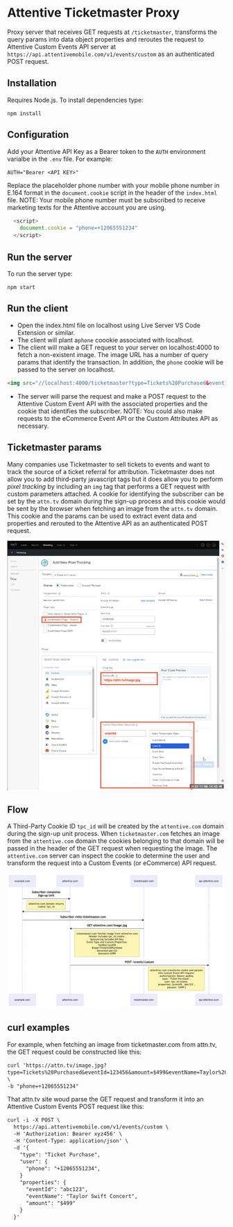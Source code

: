 # Attentive Ticketmaster Proxy
 
Proxy server that receives GET requests at `/ticketmaster`, transforms the query params into data object properties and reroutes the request to Attentive Custom Events API server at `https://api.attentivemobile.com/v1/events/custom` as an authenticated POST request.

## Installation

Requires Node.js. To install dependencies type:

```shell
npm install
```

## Configuration

Add your Attentive API Key as a Bearer token to the `AUTH` environment varialbe in the  `.env` file. For example:

```
AUTH="Bearer <API KEY>"
```

Replace the placeholder phone number with your mobile phone number in E.164 format in the `document.cookie` script in the header of the `index.html` file. NOTE: Your mobile phone number must be subscribed to receive marketing texts for the Attentive account you are using.

```javascript
  <script>
    document.cookie = "phone=+12065551234"
  </script>
```

## Run the server

To run the server type:

```shell
npm start
```

## Run the client

- Open the index.html file on localhost using Live Server VS Code Extension or similar. 
- The client will plant a`phone` coookie associated with localhost.
- The client will make a GET request to your server on localhost:4000 to fetch a non-existent image. The image URL has a number of query params that identify the transaction. In addition, the `phone` cookie will be passed to the server on localhost.

```html
<img src="//localhost:4000/ticketmaster?type=Tickets%20Purchased&eventId=123456&amount=$499&eventName=Taylor%20Swift%20Concert" alt="">
```
- The server will parse the request and make a POST request to the Attentive Custom Event API with the associated properties and the cookie that identifies the subscriber. NOTE: You could also make requests to the eCommerce Event API or the Custom Attributes API as necessary.

## Ticketmaster params

Many companies use Ticketmaster to sell tickets to events and want to track the source of a ticket referral for attribution. Ticketmaster does not allow you to add third-party javascript tags but it does allow you to perform *pixel tracking* by including an `img` tag that performs a GET request with custom parameters attached. A cookie for identifying the subscriber can be set by the `attn.tv` domain during the sign-up process and this cookie would be sent by the browser when fetching an image from the `attn.tv` domain. This cookie and the params can be used to extract event data and properties and rerouted to the Attentive API as an authenticated POST request.

![Ticketmaster UI](ticketmaster-ui.png)

## Flow

A Third-Party Cookie ID `tpc_id` will be created by the `attentive.com` domain during the sign-up unit process. When `ticketmaster.com` fetches an image from the `attentive.com` domain the cookies belonging to that domain will be passed in the header of the GET request when requesting the image. The `attentive.com` server can inspect the cookie to determine the user and transform the request into a Custom Events (or eCommerce) API request.

![Ticketmaster Flow](ticketmaster-tpc-flow.png)

## curl examples

For example, when fetching an image from ticketmaster.com from attn.tv, the GET request could be constructed like this:

```shell
curl 'https://attn.tv/image.jpg?type=Tickets%20Purchased&eventId=123456&amount=$499&eventName=Taylor%20Swift%20Concert' \
-b "phone=+12065551234"
```

<!-- 
curl 'localhost:4000/ticketmaster/abcdef?apiKey=xyz456&type=Ticket%20Purchase&eventId=abc123&amount=$499' \
-b "tpc_id=def789" 
-->


That attn.tv site woud parse the GET request and transform it into an Attentive Custom Events POST request like this:

```shell
curl -i -X POST \
  https://api.attentivemobile.com/v1/events/custom \
  -H 'Authorization: Bearer xyz456' \
  -H 'Content-Type: application/json' \
  -d '{
    "type": "Ticket Purchase",
    "user": {
      "phone": "+12065551234",
    }
    "properties": {
      "eventId": "abc123",
      "eventName": "Taylor Swift Concert",
      "amount": "$499"
    }
  }'
```